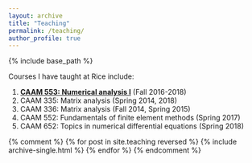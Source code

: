 ```yaml
---
layout: archive
title: "Teaching"
permalink: /teaching/
author_profile: true
---
```


{% include base_path %}

Courses I have taught at Rice include:

1. [**CAAM 553: Numerical analysis I**](https://www.caam.rice.edu/~caam553/repo/public_html/index.html) (Fall 2016-2018) 
1. CAAM 335: Matrix analysis (Spring 2014, 2018) 
1. CAAM 336: Matrix analysis (Fall 2014, Spring 2015) 
1. CAAM 552: Fundamentals of finite element methods (Spring 2017) 
1. CAAM 652: Topics in numerical differential equations (Spring 2018) 

{% comment %} 
{% for post in site.teaching reversed %}
  {% include archive-single.html %}
{% endfor %}
{% endcomment %}
